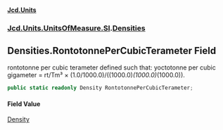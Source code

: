 #### [Jcd.Units](index.md 'index')

### [Jcd.Units.UnitsOfMeasure.SI](Jcd.Units.UnitsOfMeasure.SI.md 'Jcd.Units.UnitsOfMeasure.SI').[Densities](Densities.md 'Jcd.Units.UnitsOfMeasure.SI.Densities')

## Densities.RontotonnePerCubicTerameter Field

rontotonne per cubic terameter defined such that: yoctotonne per cubic gigameter = rt/Tm³ ×
(1.0/1000.0)/((1000.0)*(1000.0)*(1000.0)).

```csharp
public static readonly Density RontotonnePerCubicTerameter;
```

#### Field Value

[Density](Density.md 'Jcd.Units.UnitTypes.Density')